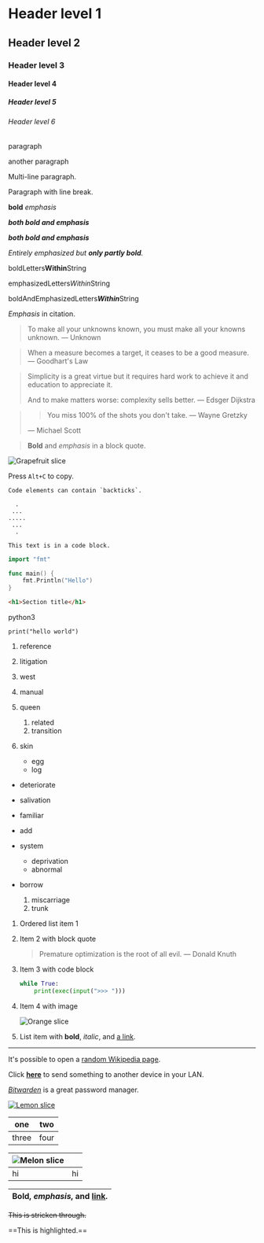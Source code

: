 # Header level 1

## Header level 2

### Header level 3

#### Header level 4

##### Header level 5

###### Header level 6

paragraph

another paragraph

Multi-line paragraph.

Paragraph with 
line break.

**bold** *emphasis*

***both bold and emphasis***

***both bold and emphasis***

*Entirely emphasized but **only partly bold**.*

boldLetters**Within**String

emphasizedLetters*Within*String

boldAndEmphasizedLetters***Within***String

*Emphasis* in citation.

> To make all your unknowns known, you must make all your knowns unknown. — Unknown

> When a measure becomes a target, it ceases to be a good measure. — Goodhart's Law

> Simplicity is a great virtue but it requires hard work to achieve it and education to appreciate it.
>
> And to make matters worse: complexity sells better. — Edsger Dijkstra

> > You miss 100% of the shots you don't take. — Wayne Gretzky
>
> — Michael Scott

> **Bold** and *emphasis* in a block quote.

![Grapefruit slice](grapefruit-slice.jpg)

Press `Alt+C` to copy.

``Code elements can contain `backticks`.``

```
  .
 ...
.....
 ...
  .
```

```
This text is in a code block.
```

```go
import "fmt"

func main() {
    fmt.Println("Hello")
}
```

```html
<h1>Section title</h1>
```

python3

```python3
print("hello world")
```

1. reference
2. litigation
3. west

1. manual
2. queen
    1. related
    2. transition
3. skin
    - egg
    - log

- deteriorate
- salivation
- familiar

- add
- system
    - deprivation
    - abnormal
- borrow
    1. miscarriage
    2. trunk

1. Ordered list item 1
2. Item 2 with block quote
    
    > Premature optimization is the root of all evil. — Donald Knuth
    
3. Item 3 with code block
    
    ```python
    while True:
        print(exec(input(">>> ")))
    ```
    
4. Item 4 with image
    
    ![Orange slice](orange-slice.jpg)
    
5. List item with **bold**, *italic*, and [a link](https://puter.com/app/code).

* * *

It's possible to open a [random Wikipedia page](https://en.wikipedia.org/wiki/Special:Random).

Click **[here](https://pairdrop.net/)** to send something to another device in your LAN.

*[Bitwarden](https://bitwarden.com/)* is a great password manager.

[![Lemon slice](lemon-slice.jpg)](zombo.com)

| one | two |
| --- | --- |
| three | four |

| ![Melon slice](melon-slice.jpg) |  |
| --- | --- |
| hi | hi |

| **Bold**, *emphasis*, and [link](https://gchq.github.io/CyberChef/). |
| --- |

~~This is stricken through.~~

==This is highlighted.==
